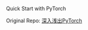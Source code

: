 Quick Start with PyTorch

Original Repo: [深入浅出PyTorch](https://github.com/datawhalechina/thorough-pytorch)